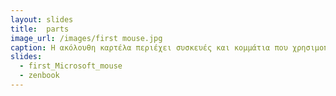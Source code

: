 ```yaml
---
layout: slides
title:  parts
image_url: /images/first mouse.jpg
caption: Η ακόλουθη καρτέλα περιέχει συσκευές και κομμάτια που χρησιμοποιούμε συνέχεια στην καθημερινότητα μας.
slides:
  - first_Microsoft_mouse
  - zenbook
---
```

